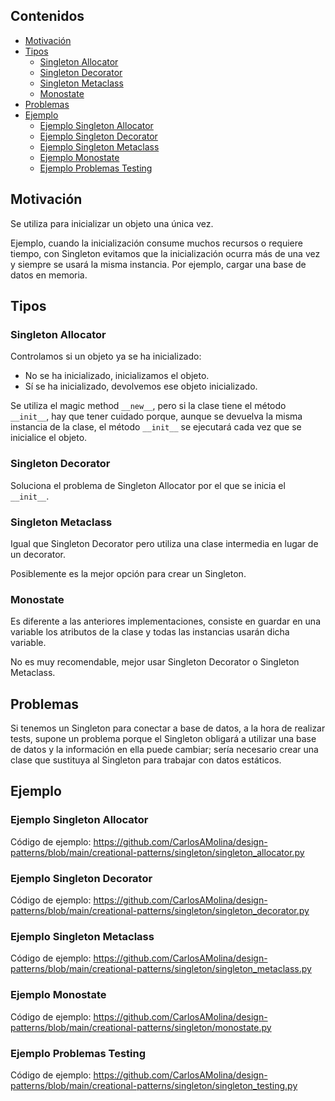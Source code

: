 ## Contenidos

- [Motivación](#motivación)
- [Tipos](#tipos)
  - [Singleton Allocator](#singleton-allocator)
  - [Singleton Decorator](#singleton-decorator)
  - [Singleton Metaclass](#singleton-metaclass)
  - [Monostate](#monostate)
- [Problemas](#problemas)
- [Ejemplo](#ejemplo)
  - [Ejemplo Singleton Allocator](#ejemplo-singleton-allocator)
  - [Ejemplo Singleton Decorator](#ejemplo-singleton-decorator)
  - [Ejemplo Singleton Metaclass](#ejemplo-singleton-metaclass)
  - [Ejemplo Monostate](#ejemplo-monostate)
  - [Ejemplo Problemas Testing](#ejemplo-problemas-testing)

## Motivación

Se utiliza para inicializar un objeto una única vez.

Ejemplo, cuando la inicialización consume muchos recursos o requiere tiempo, con Singleton evitamos que la inicialización ocurra más de una vez y siempre se usará la misma instancia. Por ejemplo, cargar una base de datos en memoria.

## Tipos

### Singleton Allocator

Controlamos si un objeto ya se ha inicializado:

- No se ha inicializado, inicializamos el objeto.
- Sí se ha inicializado, devolvemos ese objeto inicializado.

Se utiliza el magic method `__new__`, pero si la clase tiene el método `__init__`, hay que tener cuidado porque, aunque se devuelva la misma instancia de la clase, el método `__init__` se ejecutará cada vez que se inicialice el objeto.

### Singleton Decorator

Soluciona el problema de Singleton Allocator por el que se inicia el `__init__`.

### Singleton Metaclass

Igual que Singleton Decorator pero utiliza una clase intermedia en lugar de un decorator.

Posiblemente es la mejor opción para crear un Singleton.

### Monostate

Es diferente a las anteriores implementaciones, consiste en guardar en una variable los atributos de la clase y todas las instancias usarán dicha variable.

No es muy recomendable, mejor usar Singleton Decorator o Singleton Metaclass.

## Problemas

Si tenemos un Singleton para conectar a base de datos, a la hora de realizar tests, supone un problema porque el Singleton obligará a utilizar una base de datos y la información en ella puede cambiar; sería necesario crear una clase que sustituya al Singleton para trabajar con datos estáticos.

## Ejemplo

### Ejemplo Singleton Allocator

Código de ejemplo: <https://github.com/CarlosAMolina/design-patterns/blob/main/creational-patterns/singleton/singleton_allocator.py>

### Ejemplo Singleton Decorator

Código de ejemplo: <https://github.com/CarlosAMolina/design-patterns/blob/main/creational-patterns/singleton/singleton_decorator.py>

### Ejemplo Singleton Metaclass

Código de ejemplo: <https://github.com/CarlosAMolina/design-patterns/blob/main/creational-patterns/singleton/singleton_metaclass.py>

### Ejemplo Monostate

Código de ejemplo: <https://github.com/CarlosAMolina/design-patterns/blob/main/creational-patterns/singleton/monostate.py>

### Ejemplo Problemas Testing

Código de ejemplo: <https://github.com/CarlosAMolina/design-patterns/blob/main/creational-patterns/singleton/singleton_testing.py>


